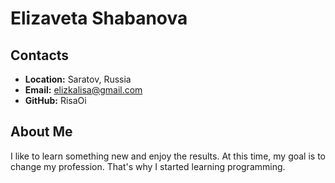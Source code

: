 # __Elizaveta Shabanova__

## Contacts

* __Location:__ Saratov, Russia
* __Email:__ elizkalisa@gmail.com
* __GitHub:__ RisaOi

## About Me

I like to learn something new and enjoy the results. At this time, my goal is to change my profession. That's why I started learning programming.